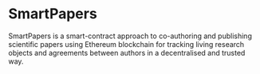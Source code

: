 # SmartPapers

SmartPapers is a smart-contract approach to co-authoring and publishing scientific papers using Ethereum blockchain for tracking living research objects and agreements between authors in a decentralised and trusted way.
